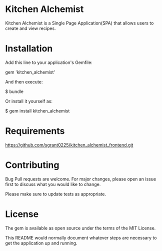 # Kitchen Alchemist
Kitchen Alchemist is a Single Page Application(SPA) that allows users to create and view recipes.

# Installation
Add this line to your application's Gemfile:

gem 'kitchen_alchemist'

And then execute:

$ bundle


Or install it yourself as:

$ gem install kitchen_alchemist

# Requirements
https://github.com/sgrant0225/kitchen_alchemist_frontend.git

# Contributing
Bug Pull requests are welcome. For major changes, please open an issue first to discuss what you would like to change.

Please make sure to update tests as appropriate.

# License
The gem is available as open source under the terms of the MIT License.

This README would normally document whatever steps are necessary to get the
application up and running.



